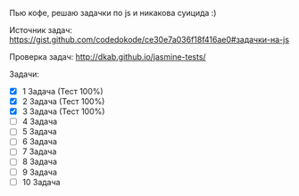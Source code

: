 Пью кофе, решаю задачки по js и никакова суицида :)

Источник задач: https://gist.github.com/codedokode/ce30e7a036f18f416ae0#задачки-на-js

Проверка задач: http://dkab.github.io/jasmine-tests/

Задачи:
- [x] 1 Задача (Тест 100%)
- [x] 2 Задача (Тест 100%)
- [x] 3 Задача (Тест 100%)
- [ ] 4 Задача
- [ ] 5 Задача
- [ ] 6 Задача
- [ ] 7 Задача
- [ ] 8 Задача
- [ ] 9 Задача
- [ ] 10 Задача